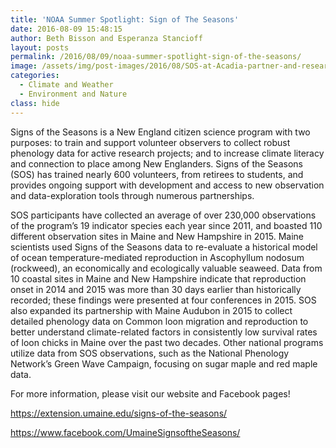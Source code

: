 ```yaml
---
title: 'NOAA Summer Spotlight: Sign of The Seasons'
date: 2016-08-09 15:48:15
author: Beth Bisson and Esperanza Stancioff
layout: posts
permalink: /2016/08/09/noaa-summer-spotlight-sign-of-the-seasons/
image: /assets/img/post-images/2016/08/SOS-at-Acadia-partner-and-researcher.jpg
categories:
  - Climate and Weather
  - Environment and Nature
class: hide
---
```



Signs of the Seasons is a New England citizen science program with two purposes: to train and support volunteer observers to collect robust phenology data for active research projects; and to increase climate literacy and connection to place among New Englanders. Signs of the Seasons (SOS) has trained nearly 600 volunteers, from retirees to students, and provides ongoing support with development and access to new observation and data-exploration tools through numerous partnerships.

SOS participants have collected an average of over 230,000 observations of the program’s 19 indicator species each year since 2011, and boasted 110 different observation sites in Maine and New Hampshire in 2015. Maine scientists used Signs of the Seasons data to re-evaluate a historical model of ocean temperature-mediated reproduction in Ascophyllum nodosum (rockweed), an economically and ecologically valuable seaweed. Data from 10 coastal sites in Maine and New Hampshire indicate that reproduction onset in 2014 and 2015 was more than 30 days earlier than historically recorded; these findings were presented at four conferences in 2015. SOS also expanded its partnership with Maine Audubon in 2015 to collect detailed phenology data on Common loon migration and reproduction to better understand climate-related factors in consistently low survival rates of loon chicks in Maine over the past two decades. Other national programs utilize data from SOS observations, such as the National Phenology Network’s Green Wave Campaign, focusing on sugar maple and red maple data.

For more information, please visit our website and Facebook pages!
  
<https://extension.umaine.edu/signs-of-the-seasons/>

<https://www.facebook.com/UmaineSignsoftheSeasons/>